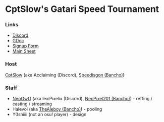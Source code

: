 # CptSlow's Gatari Speed Tournament

### Links

* [Discord](https://discord.gg/w5dPA395VV/)
* [GDoc](https://docs.google.com/document/d/1DBqowAno1Bh422qk0ypA3yyoRlM5CK_cW9gCq-22ees/edit?usp=sharing/)
* [Signup Form](https://forms.gle/ZCBjkhfvRuWNueMw6/)
* [Main Sheet]()


### Host
[CptSlow](https://osu.gatari.pw/u/15118) (aka Acclaiming (Discord), [Speedisgon (Bancho)](https://osu.ppy.sh/users/8978079))

### Staff
* [NeoOwO](https://osu.gatari.pw/u/21227) (aka lexiPixelix (Discord), [NeoPixel201 (Bancho)](https://osu.ppy.sh/u/12139352)) - reffing / casting / streaming
* Halevoi (aka [TheAleboy (Bancho)](https://osu.ppy.sh/users/8921554)) - pooling
* Y0shiiii (not an osu! player) - design

